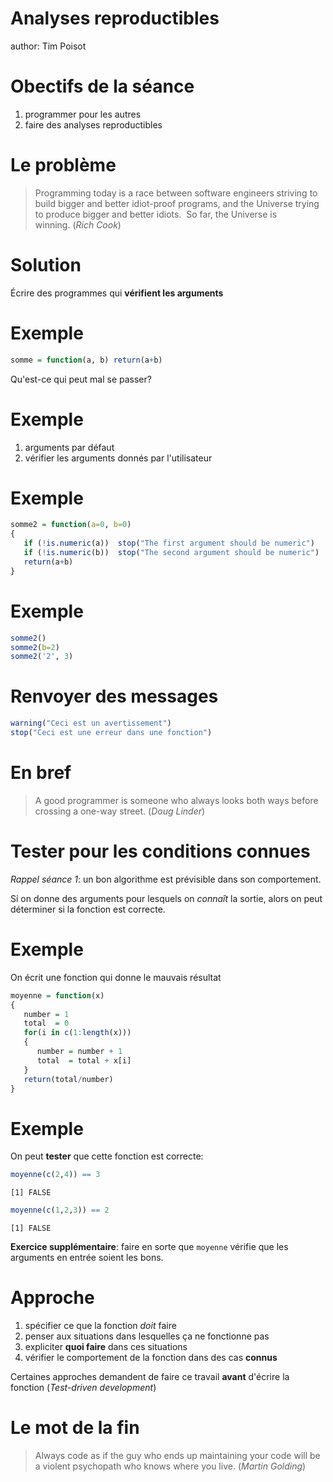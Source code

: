 Analyses reproductibles
=====
author: Tim Poisot

Obectifs de la séance
=====

1. programmer pour les autres
2. faire des analyses reproductibles

Le problème
=====

> Programming today is a race between software engineers striving to build
bigger and better idiot-proof programs, and the Universe trying to produce
bigger and better idiots.  So far, the Universe is winning. (*Rich Cook*)

Solution
=====

Écrire des programmes qui **vérifient les arguments**

Exemple
=====


```r
somme = function(a, b) return(a+b)
```


Qu'est-ce qui peut mal se passer?

Exemple
=====

1. arguments par défaut
2. vérifier les arguments donnés par l'utilisateur

Exemple
=====


```r
somme2 = function(a=0, b=0)
{
   if (!is.numeric(a))  stop("The first argument should be numeric")
   if (!is.numeric(b))  stop("The second argument should be numeric")
   return(a+b)
}
```


Exemple
=====


```r
somme2()
somme2(b=2)
somme2('2', 3)
```


Renvoyer des messages
=====


```r
warning("Ceci est un avertissement")
stop("Ceci est une erreur dans une fonction")
```


En bref
=====

> A good programmer is someone who always looks both ways before crossing
a one-way street. (*Doug Linder*)

Tester pour les conditions connues
=====

*Rappel séance 1*: un bon algorithme est prévisible dans son comportement.

Si on donne des arguments pour lesquels on *connaît* la sortie, alors on peut déterminer si la fonction est correcte.

Exemple
=====

On écrit une fonction qui donne le mauvais résultat


```r
moyenne = function(x)
{
   number = 1
   total  = 0
   for(i in c(1:length(x)))
   {
      number = number + 1
      total  = total + x[i]
   }
   return(total/number)
}
```


Exemple
=====

On peut **tester** que cette fonction est correcte:


```r
moyenne(c(2,4)) == 3
```

```
[1] FALSE
```

```r
moyenne(c(1,2,3)) == 2
```

```
[1] FALSE
```


**Exercice supplémentaire**: faire en sorte que `moyenne` vérifie que les arguments en entrée soient les bons.

Approche
=====

1. spécifier ce que la fonction *doit* faire
2. penser aux situations dans lesquelles ça ne fonctionne pas
3. expliciter **quoi faire** dans ces situations
4. vérifier le comportement de la fonction dans des cas **connus**

Certaines approches demandent de faire ce travail **avant** d'écrire la
fonction (*Test-driven development*)

Le mot de la fin
=====

> Always code as if the guy who ends up maintaining your code will be a
violent psychopath who knows where you live. (*Martin Golding*)
